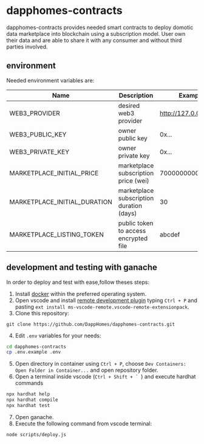 # dapphomes-contracts

dapphomes-contracts provides needed smart contracts to deploy domotic data marketplace into blockchain using a subscription model. User own their data and are able to share it with any consumer and without third parties involved.

## environment

Needed environment variables are:

| Name | Description | Example |
|---|---|---|
| WEB3_PROVIDER | desired web3 provider | http://127.0.0.1:7545 |
| WEB3_PUBLIC_KEY | owner public key | 0x... |
| WEB3_PRIVATE_KEY | owner private key | 0x... |
| MARKETPLACE_INITIAL_PRICE | marketplace subscription price (wei) | 7000000000000000 |
| MARKETPLACE_INITIAL_DURATION | marketplace subscription duration (days) | 30 |
| MARKETPLACE_LISTING_TOKEN | public token to access encrypted file | abcdef |

## development and testing with ganache

In order to deploy and test with ease,follow theses steps:

1. Install [docker](https://docs.docker.com/engine/install/) within the preferred operating system.
2. Open vscode and install [remote development plugin](https://marketplace.visualstudio.com/items?itemName=ms-vscode-remote.vscode-remote-extensionpack) typing `Ctrl + P` and pasting `ext install ms-vscode-remote.vscode-remote-extensionpack`.
3. Clone this repository:
```
git clone https://github.com/DappHomes/dapphomes-contracts.git
```
4. Edit `.env` variables for your needs:

```bash
cd dapphomes-contracts
cp .env.example .env
```

5. Open directory in container using `Ctrl + P`, choose `Dev Containers: Open Folder in Container...` and open repository folder.
6. Open a terminal inside vscode (``Ctrl + Shift + ` ``) and execute hardhat commands

```bash
npx hardhat help
npx hardhat compile
npx hardhat test
```

7. Open ganache.
8. Execute the following command from vscode terminal:

```bash
node scripts/deploy.js
```
